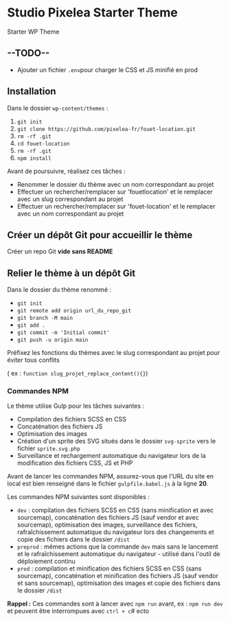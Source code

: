 # Studio Pixelea Starter Theme
Starter WP Theme

## --TODO--
- Ajouter un fichier `.env`pour charger le CSS et JS minifié en prod

## Installation
Dans le dossier `wp-content/themes` : 
1. `git init`
2. `git clone https://github.com/pixelea-fr/fouet-location.git`
3. `rm -rf .git`
4. `cd fouet-location`
5. `rm -rf .git`
6. `npm install`

Avant de poursuivre, réalisez ces tâches : 
- Renommer le dossier du thème avec un nom correspondant au projet
- Effectuer un rechercher/remplacer sur 'fouetlocation' et le remplacer avec un slug correspondant au projet
- Effectuer un rechercher/remplacer sur 'fouet-location' et le remplacer avec un nom correspondant au projet

## Créer un dépôt Git pour accueillir le thème
Créer un repo Git __vide sans README__ 

## Relier le thème à un dépôt Git
Dans le dossier du thème renommé : 
- `git init`
- `git remote add origin url_du_repo_git`
- `git branch -M main`
- `git add .`
- `git commit -m 'Initial commit'`
- `git push -u origin main`


Préfixez les fonctions du thèmes avec le slug correspondant au projet pour éviter tous conflits 

( ex : `function slug_projet_replace_content(){}`)

### Commandes NPM
Le thème utilise Gulp pour les tâches suivantes : 
- Compilation des fichiers SCSS en CSS
- Concaténation des fichiers JS
- Optimisation des images
- Création d'un sprite des SVG situés dans le dossier `svg-sprite` vers le fichier `sprite.svg.php`
- Surveillance et rechargement automatique du navigateur lors de la modification des fichiers CSS, JS et PHP

Avant de lancer les commandes NPM, assurez-vous que l'URL du site en local est bien renseigné dans le fichier `gulpfile.babel.js` à la ligne __20__.

Les commandes NPM suivantes sont disponibles : 
- `dev` : compilation des fichiers SCSS en CSS (sans minification et avec sourcemap), concaténation des fichiers JS (sauf vendor et avec sourcemap), optimisation des images, surveillance des fichiers, rafraîchissement automatique du navigateur lors des changements et copie des fichiers dans le dossier `/dist`
- `preprod` : mêmes actions que la commande `dev` mais sans le lancement et le rafraîchissement automatique du navigateur - utilisé dans l'outil de déploiement continu
- `prod` : compilation et minification des fichiers SCSS en CSS (sans sourcemap), concaténation et minification des fichiers JS (sauf vendor et sans sourcemap), optimisation des images et copie des fichiers dans le dossier `/dist`

__Rappel :__ Ces commandes sont à lancer avec `npm run` avant, ex : `npm run dev` et peuvent être interrompues avec `ctrl + c`# ecto
